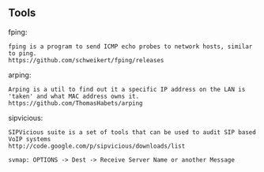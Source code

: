 ## Tools

fping:

	fping is a program to send ICMP echo probes to network hosts, similar to ping.
	https://github.com/schweikert/fping/releases

arping:

	Arping is a util to find out it a specific IP address on the LAN is 'taken' and what MAC address owns it.
	https://github.com/ThomasHabets/arping

sipvicious:

	SIPVicious suite is a set of tools that can be used to audit SIP based VoIP systems
	http://code.google.com/p/sipvicious/downloads/list

	svmap: OPTIONS -> Dest -> Receive Server Name or another Message
